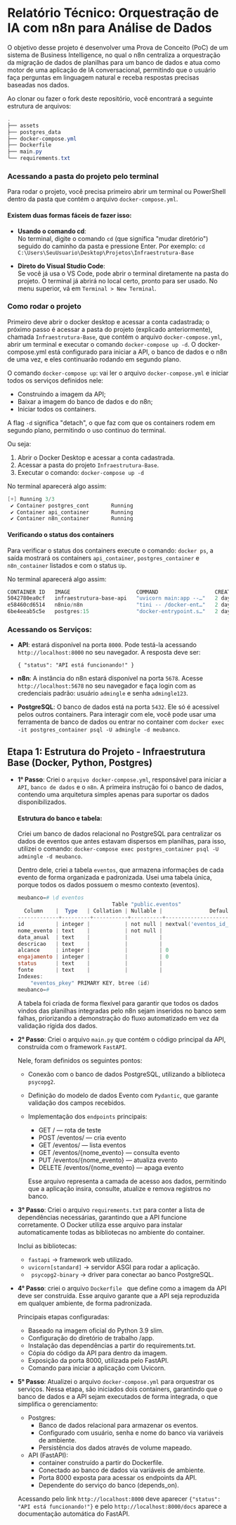 # Relatório Técnico: Orquestração de IA com n8n para Análise de Dados

O objetivo desse projeto é desenvolver uma Prova de Conceito (PoC) de um sistema de Business Intelligence, no qual o n8n centraliza a orquestração da migração de dados de planilhas para um banco de dados e atua como motor de uma aplicação de IA conversacional, permitindo que o usuário faça perguntas em linguagem natural e receba respostas precisas baseadas nos dados.

Ao clonar ou fazer o fork deste repositório, você encontrará a seguinte estrutura de arquivos:
```powershell
.
├── assets
├── postgres_data
├── docker-compose.yml
├── Dockerfile
├── main.py
└── requirements.txt
```


### Acessando a pasta do projeto pelo terminal
Para rodar o projeto, você precisa primeiro abrir um terminal ou PowerShell dentro da pasta que contém o arquivo `docker-compose.yml`. 

#### Existem duas formas fáceis de fazer isso:
- **Usando o comando cd**:  
No terminal, digite o comando `cd` (que significa "mudar diretório") seguido do caminho da pasta e pressione Enter.
Por exemplo: `cd C:\Users\SeuUsuario\Desktop\Projetos\Infraestrutura-Base`

- **Direto do Visual Studio Code**:  
Se você já usa o VS Code, pode abrir o terminal diretamente na pasta do projeto. O terminal já abrirá no local certo, pronto para ser usado.
    No menu superior, vá em `Terminal > New Terminal`.

### Como rodar o projeto
Primeiro deve abrir o docker desktop e acessar a conta cadastrada; o próximo passo é acessar a pasta do projeto (explicado anteriormente), chamada `Infraestrutura-Base`, que contém o arquivo `docker-compose.yml`, abrir um terminal e executar o comando `docker-compose up -d`. O docker-compose.yml está configurado para iniciar a API, o banco de dados e o n8n de uma vez, e eles continuarão rodando em segundo plano.

O comando `docker-compose up`: vai ler o arquivo `docker-compose.yml` e iniciar todos os serviços definidos nele:
  - Construindo a imagem da API; 
  - Baixar a imagem do banco de dados e do n8n;
  - Iniciar todos os containers. 
  
  A flag `-d` significa "detach", o que faz com que os containers rodem em segundo plano, permitindo o uso continuo do terminal. 
  
  Ou seja:
1. Abrir o Docker Desktop e acessar a conta cadastrada.
2. Acessar a pasta do projeto `Infraestrutura-Base`.
3. Executar o comando: `docker-compose up -d`

No terminal aparecerá algo assim:
```powershell
[+] Running 3/3
 ✔ Container postgres_cont       Running                                    0.0s 
 ✔ Container api_container       Running                                    0.0s 
 ✔ Container n8n_container       Running                                    0.0s             
```

#### Verificando o status dos containers
Para verificar o status dos containers execute o comando: `docker ps`, a saída mostrará os containers `api_container`, `postgres_container` e `n8n_container` listados e com o status `Up`.

No terminal aparecerá algo assim:
```powershell
CONTAINER ID   IMAGE                     COMMAND                  CREATED      STATUS          PORTS                                         NAMES
5042780ea0cf   infraestrutura-base-api   "uvicorn main:app --…"   2 days ago   Up 11 minutes   0.0.0.0:8000->8000/tcp, [::]:8000->8000/tcp   api_container
e58460cd6514   n8nio/n8n                 "tini -- /docker-ent…"   2 days ago   Up 11 minutes   0.0.0.0:5678->5678/tcp, [::]:5678->5678/tcp   n8n_container
6be4eeab5c5e   postgres:15               "docker-entrypoint.s…"   2 days ago   Up 11 minutes   0.0.0.0:5432->5432/tcp, [::]:5432->5432/tcp   postgres_container      
```

### Acessando os Serviços:
- **API**: estará disponível na porta `8000`. Pode testá-la acessando `http://localhost:8000` no seu navegador. A resposta deve ser:

  `{
    "status": "API está funcionando!"
  }`

- **n8n**: A instância do n8n estará disponível na porta `5678`. Acesse `http://localhost:5678` no seu navegador e faça login com as credenciais padrão: usuário `admingle` e senha `admingle123`.

- **PostgreSQL**: O banco de dados está na porta `5432`. Ele só é acessível pelos outros containers. Para interagir com ele, você pode usar uma ferramenta de banco de dados ou entrar no container com `docker exec -it postgres_container psql -U admingle -d meubanco`.

## Etapa 1: Estrutura do Projeto - Infraestrutura Base (Docker, Python, Postgres)

- **1° Passo**:  Criei o `arquivo docker-compose.yml`, responsável para iniciar a `API`, `banco de dados` e o `n8n`. A primeira instrução foi o banco de dados, contendo uma arquitetura simples apenas para suportar os dados disponibilizados.

  #### Estrutura do banco e tabela:
  Criei um banco de dados relacional no PostgreSQL para centralizar os dados de eventos que antes estavam dispersos em planilhas, para isso, utilizei o comando: `docker-compose exec postgres_container psql -U admingle -d meubanco`. 
  
  Dentro dele, criei a tabela `eventos`, que armazena informações de cada evento de forma organizada e padronizada. Usei uma tabela única, porque todos os dados possuem o mesmo contexto (eventos).

  ```powershell
  meubanco=# \d eventos
                                Table "public.eventos"
    Column    |  Type   | Collation | Nullable |               Default
  -------------+---------+-----------+----------+-------------------------------------
  id          | integer |           | not null | nextval('eventos_id_seq'::regclass) 
  nome_evento | text    |           | not null | 
  data_anual  | text    |           |          | 
  descricao   | text    |           |          | 
  alcance     | integer |           |          | 0
  engajamento | integer |           |          | 0
  status      | text    |           |          | 
  fonte       | text    |           |          | 
  Indexes:
      "eventos_pkey" PRIMARY KEY, btree (id)
  meubanco=# 
  ```
  A tabela foi criada de forma flexível para garantir que todos os dados vindos das planilhas integradas pelo n8n sejam inseridos no banco sem falhas, priorizando a demonstração do fluxo automatizado em vez da validação rígida dos dados.

- **2° Passo**: Criei o arquivo `main.py` que contém o código principal da API, construída com o framework `FastAPI`. 

  Nele, foram definidos os seguintes pontos:
  - Conexão com o banco de dados PostgreSQL, utilizando a biblioteca `psycopg2`.
  - Definição do modelo de dados Evento com `Pydantic`, que garante validação dos campos recebidos.
  - Implementação dos `endpoints` principais:
      - GET / — rota de teste
    - POST /eventos/ — cria evento
    - GET /eventos/ — lista eventos
    - GET /eventos/{nome_evento} — consulta evento
    - PUT /eventos/{nome_evento} — atualiza evento
    - DELETE /eventos/{nome_evento} — apaga evento

    Esse arquivo representa a camada de acesso aos dados, permitindo que a aplicação insira, consulte, atualize e remova registros no banco.

- **3° Passo**: Criei o arquivo `requirements.txt` para conter a lista de dependências necessárias, garantindo que a API funcione corretamente. O Docker utiliza esse arquivo para instalar automaticamente todas as bibliotecas no ambiente do container.

  Inclui as bibliotecas:
    - `fastapi` → framework web utilizado.
    - `uvicorn[standard]` → servidor ASGI para rodar a aplicação.
    - ` psycopg2-binary` → driver para conectar ao banco PostgreSQL.

- **4° Passo**: criei o arquivo `Dockerfile ` que define como a imagem da API deve ser construída. Esse arquivo garante que a API seja reproduzida em qualquer ambiente, de forma padronizada.

  Principais etapas configuradas:
  - Baseado na imagem oficial do Python 3.9 slim.
  - Configuração do diretório de trabalho /app.
  - Instalação das dependências a partir do requirements.txt.
  - Cópia do código da API para dentro da imagem.
  - Exposição da porta 8000, utilizada pelo FastAPI.
  - Comando para iniciar a aplicação com Uvicorn.

- **5° Passo**: Atualizei o arquivo `docker-compose.yml` para orquestrar os serviços. Nessa etapa, são iniciados dois containers, garantindo que o banco de dados e a API sejam executados de forma integrada, o que simplifica o gerenciamento:

  - Postgres: 
     - Banco de dados relacional para armazenar os eventos.
     - Configurado com usuário, senha e nome do banco via variáveis de ambiente.
     - Persistência dos dados através de volume mapeado.
  - API (FastAPI):
     - container construído a partir do Dockerfile.
     - Conectado ao banco de dados via variáveis de ambiente.
     - Porta 8000 exposta para acessar os endpoints da API.
     - Dependente do serviço do banco (depends_on).
    
  Acessando pelo link `http://localhost:8000` deve aparecer `{"status": "API está funcionando!"}` e pelo `http://localhost:8000/docs` aparece a documentação automática do FastAPI.

